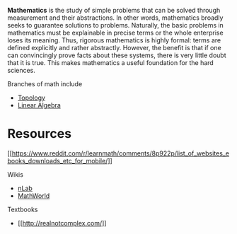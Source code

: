 **Mathematics** is the study of simple problems that can be solved through measurement and their abstractions. In other words, mathematics broadly seeks to guarantee solutions to problems. Naturally, the basic problems in mathematics must be explainable in precise terms or the whole enterprise loses its meaning. Thus, rigorous mathematics is highly formal: terms are defined explicitly and rather abstractly. However, the benefit is that if one can convincingly prove facts about these systems, there is very little doubt that it is true. This makes mathematics a useful foundation for the hard sciences.




Branches of math include

* [Topology](./Topology/)
* [Linear Algebra](./Linear-Algebra/)


# Resources

[[https://www.reddit.com/r/learnmath/comments/8p922p/list_of_websites_ebooks_downloads_etc_for_mobile/]]

Wikis

* [nLab](https://ncatlab.org/nlab/show/HomePage)
* [MathWorld](https://mathworld.wolfram.com/)

Textbooks

* [[http://realnotcomplex.com/]]